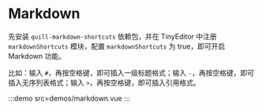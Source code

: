 # Markdown

先安装 `quill-markdown-shortcuts` 依赖包，并在 TinyEditor 中注册 `markdownShortcuts` 模块，配置 `markdownShortcuts` 为 true，即可开启 Markdown 功能。

比如：输入 `#`，再按空格键，即可插入一级标题格式；输入 `-`，再按空格键，即可插入无序列表格式；输入 `>`，再按空格键，即可插入引用格式。

:::demo src=demos/markdown.vue
:::
